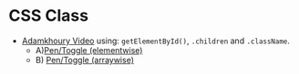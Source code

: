 # CSS Class


* [Adamkhoury Video](http://www.developphp.com/video/JavaScript/Change-CSS-Class-Style-className-Toggle-Tutorial) using: `getElementById()`, `.children` and `.className`.
	* A)[Pen/Toggle (elementwise)](https://codepen.io/anon/pen/LeMoZg)
	* B) [Pen/Toggle (arraywise)](https://codepen.io/anon/pen/ppqmeP)
